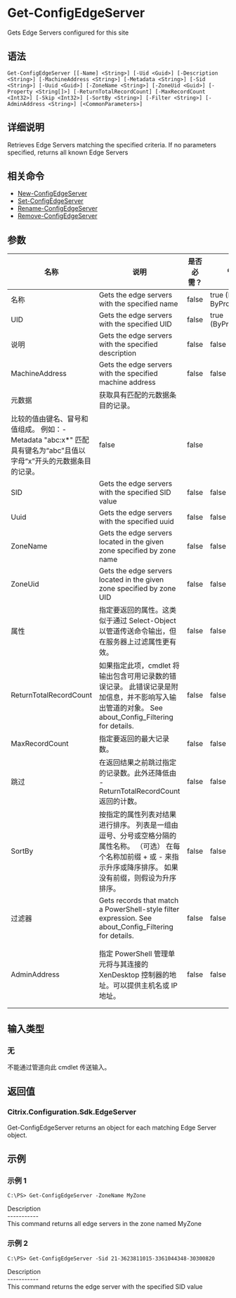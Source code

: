 # Get-ConfigEdgeServer

Gets Edge Servers configured for this site

## 语法

    Get-ConfigEdgeServer [[-Name] <String>] [-Uid <Guid>] [-Description <String>] [-MachineAddress <String>] [-Metadata <String>] [-Sid <String>] [-Uuid <Guid>] [-ZoneName <String>] [-ZoneUid <Guid>] [-Property <String[]>] [-ReturnTotalRecordCount] [-MaxRecordCount <Int32>] [-Skip <Int32>] [-SortBy <String>] [-Filter <String>] [-AdminAddress <String>] [<CommonParameters>]
    

## 详细说明

Retrieves Edge Servers matching the specified criteria. If no parameters specified, returns all known Edge Servers

## 相关命令

- [New-ConfigEdgeServer](New-ConfigEdgeServer.html)
- [Set-ConfigEdgeServer](Set-ConfigEdgeServer.html)
- [Rename-ConfigEdgeServer](Rename-ConfigEdgeServer.html)
- [Remove-ConfigEdgeServer](Remove-ConfigEdgeServer.html)

## 参数

| 名称                     | 说明                                                                                                      | 是否必需？ | 管道输入                           | 默认值                                   |
| ---------------------- | ------------------------------------------------------------------------------------------------------- | ----- | ------------------------------ | ------------------------------------- |
| 名称                     | Gets the edge servers with the specified name                                                           | false | true (ByValue, ByPropertyName) |                                       |
| UID                    | Gets the edge servers with the specified UID                                                            | false | true (ByPropertyName)          |                                       |
| 说明                     | Gets the edge servers with the specified description                                                    | false | false                          |                                       |
| MachineAddress         | Gets the edge servers with the specified machine address                                                | false | false                          |                                       |
| 元数据                    | 获取具有匹配的元数据条目的记录。  
比较的值由键名、冒号和值组成。 例如：-Metadata "abc:x*" 匹配具有键名为“abc”且值以字母“x”开头的元数据条目的记录。               | false | false                          |                                       |
| SID                    | Gets the edge servers with the specified SID value                                                      | false | false                          |                                       |
| Uuid                   | Gets the edge servers with the specified uuid                                                           | false | false                          |                                       |
| ZoneName               | Gets the edge servers located in the given zone specified by zone name                                  | false | false                          |                                       |
| ZoneUid                | Gets the edge servers located in the given zone specified by zone UID                                   | false | false                          |                                       |
| 属性                     | 指定要返回的属性。这类似于通过 Select-Object 以管道传送命令输出，但在服务器上过滤属性更有效。                                                  | false | false                          |                                       |
| ReturnTotalRecordCount | 如果指定此项，cmdlet 将输出包含可用记录数的错误记录。 此错误记录是附加信息，并不影响写入输出管道的对象。 See about_Config_Filtering for details.      | false | false                          | False                                 |
| MaxRecordCount         | 指定要返回的最大记录数。                                                                                            | false | false                          | 250                                   |
| 跳过                     | 在返回结果之前跳过指定的记录数。此外还降低由 -ReturnTotalRecordCount 返回的计数。                                                   | false | false                          |                                       |
| SortBy                 | 按指定的属性列表对结果进行排序。 列表是一组由逗号、分号或空格分隔的属性名称。 （可选） 在每个名称加前缀 + 或 - 来指示升序或降序排序。 如果没有前缀，则假设为升序排序。                | false | false                          | 默认排序顺序是按名称或唯一标识符。                     |
| 过滤器                    | Gets records that match a PowerShell-style filter expression. See about_Config_Filtering for details. | false | false                          |                                       |
| AdminAddress           | 指定 PowerShell 管理单元将与其连接的 XenDesktop 控制器的地址。可以提供主机名或 IP 地址。                                              | false | false                          | Localhost。一旦有 cmdlet 提供了某个值，此值将变为默认值。 |

## 输入类型

### 无

不能通过管道向此 cmdlet 传送输入。

## 返回值

### Citrix.Configuration.Sdk.EdgeServer

Get-ConfigEdgeServer returns an object for each matching Edge Server object.

## 示例

### 示例 1

    C:\PS> Get-ConfigEdgeServer -ZoneName MyZone
    

Description  
\---\---\-----  
This command returns all edge servers in the zone named MyZone

### 示例 2

    C:\PS> Get-ConfigEdgeServer -Sid 21-3623811015-3361044348-30300820
    

Description  
\---\---\-----  
This command returns the edge server with the specified SID value